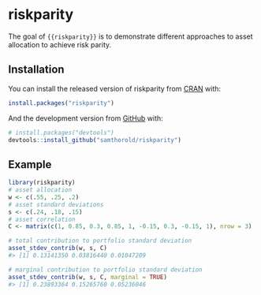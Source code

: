 
<!-- README.md is generated from README.Rmd. Please edit that file -->

# riskparity

<!-- badges: start -->
<!-- badges: end -->

The goal of `{{riskparity}}` is to demonstrate different approaches to
asset allocation to achieve risk parity.

## Installation

You can install the released version of riskparity from
[CRAN](https://CRAN.R-project.org) with:

``` r
install.packages("riskparity")
```

And the development version from [GitHub](https://github.com/) with:

``` r
# install.packages("devtools")
devtools::install_github("samthorold/riskparity")
```

## Example

``` r
library(riskparity)
# asset allocation
w <- c(.55, .25, .2)
# asset standard deviations
s <- c(.24, .18, .15)
# asset correlation
C <- matrix(c(1, 0.85, 0.3, 0.85, 1, -0.15, 0.3, -0.15, 1), nrow = 3)

# total contribution to portfolio standard deviation
asset_stdev_contrib(w, s, C)
#> [1] 0.13141350 0.03816440 0.01047209

# marginal contribution to portfolio standard deviation
asset_stdev_contrib(w, s, C, marginal = TRUE)
#> [1] 0.23893364 0.15265760 0.05236046
```
